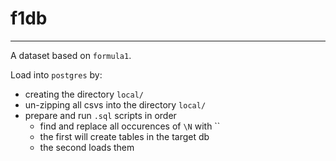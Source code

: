 # f1db

* * *

A dataset based on `formula1`.

Load into `postgres` by:

- creating the directory `local/`
- un-zipping all csvs into the directory `local/`
- prepare and run `.sql` scripts in order
  - find and replace all occurences of `\N` with ``
  - the first will create tables in the target db
  - the second loads them
